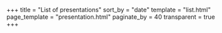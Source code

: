 +++
title = "List of presentations"
sort_by = "date"
template = "list.html"
page_template = "presentation.html"
paginate_by = 40
transparent = true
+++
